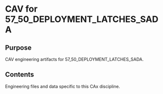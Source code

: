 # CAV for 57_50_DEPLOYMENT_LATCHES_SADA

## Purpose
CAV engineering artifacts for 57_50_DEPLOYMENT_LATCHES_SADA.

## Contents
Engineering files and data specific to this CAx discipline.
